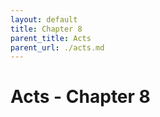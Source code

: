 ```yaml
---
layout: default
title: Chapter 8
parent_title: Acts
parent_url: ./acts.md
---
```


# Acts - Chapter 8
